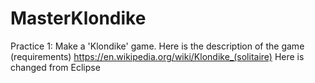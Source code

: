 # MasterKlondike
Practice 1: Make a 'Klondike' game.
Here is the description of the game (requirements)
https://en.wikipedia.org/wiki/Klondike_(solitaire)
Here is changed from Eclipse
